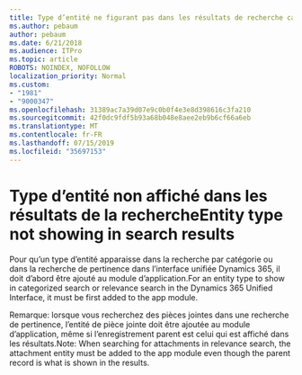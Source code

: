 ```yaml
---
title: Type d’entité ne figurant pas dans les résultats de recherche catégorisé ou pertinence dans l’interface unifiée Dynamics 365
ms.author: pebaum
author: pebaum
ms.date: 6/21/2018
ms.audience: ITPro
ms.topic: article
ROBOTS: NOINDEX, NOFOLLOW
localization_priority: Normal
ms.custom:
- "1981"
- "9000347"
ms.openlocfilehash: 31389ac7a39d07e9c0b0f4e3e8d398616c3fa210
ms.sourcegitcommit: 42f0dc9fdf5b93a68b048e8aee2eb9b6cf66a6eb
ms.translationtype: MT
ms.contentlocale: fr-FR
ms.lasthandoff: 07/15/2019
ms.locfileid: "35697153"
---
```

# <a name="entity-type-not-showing-in-search-results"></a><span data-ttu-id="9fff9-102">Type d’entité non affiché dans les résultats de la recherche</span><span class="sxs-lookup"><span data-stu-id="9fff9-102">Entity type not showing in search results</span></span>

<span data-ttu-id="9fff9-103">Pour qu’un type d’entité apparaisse dans la recherche par catégorie ou dans la recherche de pertinence dans l’interface unifiée Dynamics 365, il doit d’abord être ajouté au module d’application.</span><span class="sxs-lookup"><span data-stu-id="9fff9-103">For an entity type to show in categorized search or relevance search in the Dynamics 365 Unified Interface, it must be first added to the app module.</span></span>

<span data-ttu-id="9fff9-104">Remarque: lorsque vous recherchez des pièces jointes dans une recherche de pertinence, l’entité de pièce jointe doit être ajoutée au module d’application, même si l’enregistrement parent est celui qui est affiché dans les résultats.</span><span class="sxs-lookup"><span data-stu-id="9fff9-104">Note: When searching for attachments in relevance search, the attachment entity must be added to the app module even though the parent record is what is shown in the results.</span></span>
